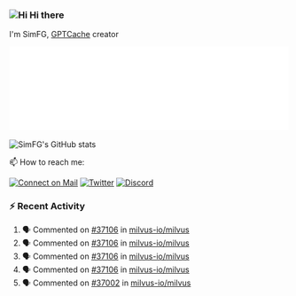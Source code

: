 ### <img src='https://qpluspicture.oss-cn-beijing.aliyuncs.com/6LjjQA/Hi.gif' alt='Hi' width="24"/> Hi there

I'm SimFG, [GPTCache](https://github.com/zilliztech/GPTCache) creator

![Metrics 👋](/metrics.plugin.followup.user.svg)

![SimFG's GitHub stats](https://github-readme-stats.vercel.app/api?username=SimFG&show_icons=true&theme=radical&count_private=true)

📫 How to reach me:

[![Connect on Mail](https://img.shields.io/badge/Ask%20me-anything-1abc9c.svg)](mailto:1142838399@qq.com)
[![Twitter](https://img.shields.io/twitter/follow/FogSim?style=social)](https://twitter.com/FogSim)
[![Discord](https://img.shields.io/discord/1092648432495251507?label=Discord&logo=discord)](https://discord.gg/Q8C6WEjSWV)

### :zap: Recent Activity

<!--START_SECTION:activity-->
1. 🗣 Commented on [#37106](https://github.com/milvus-io/milvus/issues/37106) in [milvus-io/milvus](https://github.com/milvus-io/milvus)
2. 🗣 Commented on [#37106](https://github.com/milvus-io/milvus/issues/37106) in [milvus-io/milvus](https://github.com/milvus-io/milvus)
3. 🗣 Commented on [#37106](https://github.com/milvus-io/milvus/issues/37106) in [milvus-io/milvus](https://github.com/milvus-io/milvus)
4. 🗣 Commented on [#37106](https://github.com/milvus-io/milvus/issues/37106) in [milvus-io/milvus](https://github.com/milvus-io/milvus)
5. 🗣 Commented on [#37002](https://github.com/milvus-io/milvus/issues/37002) in [milvus-io/milvus](https://github.com/milvus-io/milvus)
<!--END_SECTION:activity-->

